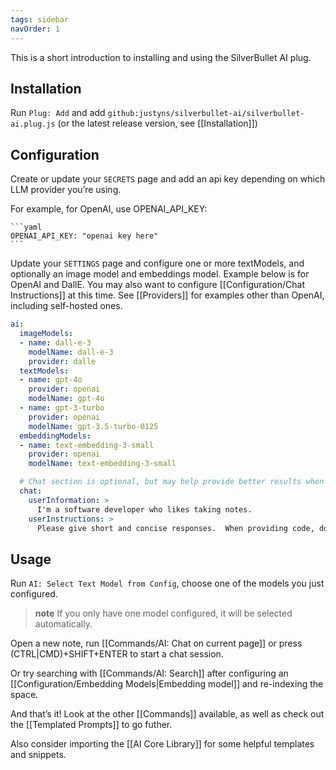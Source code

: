 ```yaml
---
tags: sidebar
navOrder: 1
---
```


This is a short introduction to installing and using the SilverBullet AI plug.

## Installation

Run `Plug: Add` and add `github:justyns/silverbullet-ai/silverbullet-ai.plug.js` (or the latest release version, see [[Installation]])

## Configuration

Create or update your `SECRETS` page and add an api key depending on which LLM provider you’re using.

For example, for OpenAI, use OPENAI_API_KEY:

    ```yaml
    OPENAI_API_KEY: "openai key here"
    ```

Update your `SETTINGS` page and configure one or more textModels, and optionally an image model and embeddings model.  Example below is for OpenAI and DallE.  You may also want to configure [[Configuration/Chat Instructions]] at this time.  See [[Providers]] for examples other than OpenAI, including self-hosted ones.

```yaml
ai:
  imageModels:
  - name: dall-e-3
    modelName: dall-e-3
    provider: dalle
  textModels:
  - name: gpt-4o
    provider: openai
    modelName: gpt-4o
  - name: gpt-3-turbo
    provider: openai
    modelName: gpt-3.5-turbo-0125
  embeddingModels:
  - name: text-embedding-3-small
    provider: openai
    modelName: text-embedding-3-small

  # Chat section is optional, but may help provide better results when using the Chat On Page command
  chat:
    userInformation: >
      I'm a software developer who likes taking notes.
    userInstructions: >
      Please give short and concise responses.  When providing code, do so in python unless requested otherwise.
```

## Usage

Run `AI: Select Text Model from Config`, choose one of the models you just configured.

> **note** If you only have one model configured, it will be selected automatically.

Open a new note, run [[Commands/AI: Chat on current page]] or press (CTRL|CMD)+SHIFT+ENTER to start a chat session.

Or try searching with [[Commands/AI: Search]] after configuring an [[Configuration/Embedding Models|Embedding model]] and re-indexing the space.

And that’s it!  Look at the other [[Commands]] available, as well as check out the [[Templated Prompts]] to go futher.

Also consider importing the [[AI Core Library]] for some helpful templates and snippets.